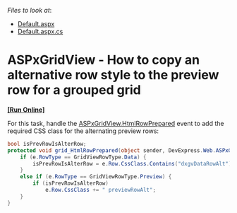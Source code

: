<!-- default file list -->
*Files to look at*:

* [Default.aspx](./CS/Default.aspx)
* [Default.aspx.cs](./CS/Default.aspx.cs)
<!-- default file list end -->
# ASPxGridView - How to copy an alternative row style to the preview row for a grouped grid
<!-- run online -->
**[[Run Online]](https://codecentral.devexpress.com/t441828/)**
<!-- run online end -->


<p>For this task, handle the <a href="https://documentation.devexpress.com/#AspNet/DevExpressWebASPxGridView_HtmlRowPreparedtopic">ASPxGridView.HtmlRowPrepared</a> event to add the required CSS class for the alternating preview rows:</p>


```cs
bool isPrevRowIsAlterRow;
protected void grid_HtmlRowPrepared(object sender, DevExpress.Web.ASPxGridViewTableRowEventArgs e) {
	if (e.RowType == GridViewRowType.Data) {
		isPrevRowIsAlterRow = e.Row.CssClass.Contains("dxgvDataRowAlt");
	}
	else if (e.RowType == GridViewRowType.Preview) {
		if (isPrevRowIsAlterRow)
			e.Row.CssClass += " previewRowAlt";
	}
}

```



<br/>


